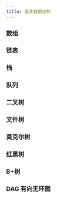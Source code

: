 ```yaml
---
title: 基本数据结构
---
```


### 数组

### 链表

### 栈

### 队列

### 二叉树

### 文件树

### 莫克尔树

### 红黑树

### B+树

### DAG 有向无环图